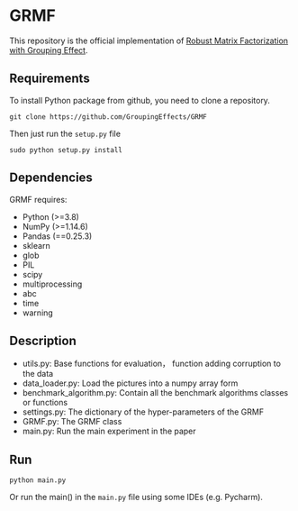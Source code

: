 # GRMF

This repository is the official implementation of [Robust Matrix Factorization with Grouping Effect](). 

## Requirements
To install Python package from github, you need to clone a repository.
```
git clone https://github.com/GroupingEffects/GRMF
```

Then just run the `setup.py` file

```
sudo python setup.py install
```


## Dependencies
GRMF requires:
* Python (>=3.8)
* NumPy (>=1.14.6)
* Pandas (==0.25.3)
* sklearn
* glob
* PIL
* scipy
* multiprocessing
* abc
* time
* warning

## Description
* utils.py: Base functions for evaluation， function adding corruption to the data
* data_loader.py: Load the pictures into a numpy array form
* benchmark_algorithm.py: Contain all the benchmark algorithms classes or functions
* settings.py: The dictionary of the hyper-parameters of the GRMF
* GRMF.py: The GRMF class
* main.py: Run the main experiment in the paper


## Run

```train
python main.py
```
Or run the main() in the `main.py` file using some IDEs (e.g. Pycharm).


